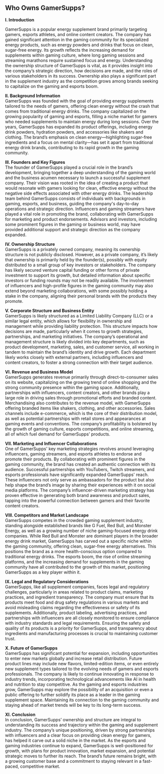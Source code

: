 <h2><strong>Who Owns GamerSupps?</strong></h2>
<p><strong>I. Introduction</strong></p>
<p>GamerSupps is a popular energy supplement brand primarily targeting gamers, esports athletes, and online content creators. The company has gained significant attention in the gaming community for its specialized energy products, such as energy powders and drinks that focus on clean, sugar-free energy. Its growth reflects the increasing demand for supplements within gaming culture, where long gaming sessions and streaming marathons require sustained focus and energy. Understanding the ownership structure of GamerSupps is vital, as it provides insight into the company&rsquo;s strategic direction, how decisions are made, and the roles of various stakeholders in its success. Ownership also plays a significant part in the supplement industry as the competition grows among brands seeking to capitalize on the gaming and esports boom.</p>
<p><strong>II. Background Information</strong><br /> GamerSupps was founded with the goal of providing energy supplements tailored to the needs of gamers, offering clean energy without the crash that comes from traditional energy drinks. The company capitalized on the growing popularity of gaming and esports, filling a niche market for gamers who needed supplements to maintain energy during long sessions. Over the years, GamerSupps has expanded its product offerings, including energy drink powders, hydration powders, and accessories like shakers and clothing. The brand&rsquo;s emphasis on clean energy&mdash;highlighting sugar-free ingredients and a focus on mental clarity&mdash;has set it apart from traditional energy drink brands, contributing to its rapid growth in the gaming community.</p>
<p><strong>III. Founders and Key Figures</strong><br /> The founder of GamerSupps played a crucial role in the brand&rsquo;s development, bringing together a deep understanding of the gaming world and the business acumen necessary to launch a successful supplement company. Their vision was rooted in the idea of creating a product that would resonate with gamers looking for clean, effective energy without the negative side effects associated with other energy drinks. The leadership team behind GamerSupps consists of individuals with backgrounds in gaming, esports, and business, guiding the company's day-to-day operations and strategic direction. Influencers and gaming streamers have played a vital role in promoting the brand, collaborating with GamerSupps for marketing and product endorsements. Advisors and investors, including some prominent figures in the gaming or business world, may have provided additional support and strategic direction as the company expanded.</p>
<p><strong>IV. Ownership Structure</strong><br /> GamerSupps is a privately owned company, meaning its ownership structure is not publicly disclosed. However, as a private company, it&rsquo;s likely that ownership is primarily held by the founder(s), possibly with equity distributed to a small group of key investors or stakeholders. The company has likely secured venture capital funding or other forms of private investment to support its growth, but detailed information about specific investors or funding rounds may not be readily available. The involvement of influencers and high-profile figures in the gaming community may also extend beyond marketing collaborations, with some possibly holding a stake in the company, aligning their personal brands with the products they promote.</p>
<p><strong>V. Corporate Structure and Business Entity</strong><br /> GamerSupps is likely structured as a Limited Liability Company (LLC) or a similar legal entity, which allows for flexibility in ownership and management while providing liability protection. This structure impacts how decisions are made, particularly when it comes to growth strategies, partnerships, and marketing initiatives. The company&rsquo;s operational and management structure is likely divided into key departments, such as product development, marketing, sales, and customer service, all working in tandem to maintain the brand&rsquo;s identity and drive growth. Each department likely works closely with external partners, including influencers and content creators, to foster a strong connection with their target audience.</p>
<p><strong>VI. Revenue and Business Model</strong><br /> GamerSupps generates revenue primarily through direct-to-consumer sales on its website, capitalizing on the growing trend of online shopping and the strong community presence within the gaming space. Additionally, partnerships with influencers, content creators, and other brands play a large role in driving sales through promotional efforts and branded content. Merchandising also contributes to the revenue model, with GamerSupps offering branded items like shakers, clothing, and other accessories. Sales channels include e-commerce, which is the core of their distribution model, as well as potential partnerships with retail stores and appearances at gaming events and conventions. The company&rsquo;s profitability is bolstered by the growth of gaming culture, esports competitions, and online streaming, all of which fuel demand for GamerSupps&rsquo; products.</p>
<p><strong>VII. Marketing and Influencer Collaborations</strong><br /> One of GamerSupps' key marketing strategies revolves around leveraging influencers, gaming streamers, and esports athletes to endorse and promote their products. By collaborating with prominent figures in the gaming community, the brand has created an authentic connection with its audience. Successful partnerships with YouTubers, Twitch streamers, and esports professionals have significantly expanded GamerSupps' reach. These influencers not only serve as ambassadors for the product but also help shape the brand&rsquo;s image by sharing their experiences with it on social media platforms. The company&rsquo;s influencer-driven marketing strategy has proven effective in generating both brand awareness and product sales, tapping into the powerful connection between gamers and their favorite content creators.</p>
<p><strong>VIII. Competitors and Market Landscape</strong><br /> GamerSupps competes in the crowded gaming supplement industry, standing alongside established brands like G Fuel, Red Bull, and Monster Energy, as well as a growing number of niche gaming-focused energy drink companies. While Red Bull and Monster are dominant players in the broader energy drink market, GamerSupps has carved out a specific niche within the gaming community, offering clean, sugar-free energy alternatives. This positions the brand as a more health-conscious option compared to traditional energy drinks. The esports boom, the rise of online streaming platforms, and the increasing demand for supplements in the gaming community have all contributed to the growth of this market, positioning GamerSupps as a key player within it.</p>
<p><strong>IX. Legal and Regulatory Considerations</strong><br /> GamerSupps, like all supplement companies, faces legal and regulatory challenges, particularly in areas related to product claims, marketing practices, and ingredient transparency. The company must ensure that its products meet food and drug safety regulations in various markets and avoid misleading claims regarding the effectiveness or safety of its supplements. Additionally, product labeling, advertising practices, and partnerships with influencers are all closely monitored to ensure compliance with industry standards and legal requirements. Ensuring the safety and quality of its products is a priority for GamerSupps, and transparency about ingredients and manufacturing processes is crucial to maintaining customer trust.</p>
<p><strong>X. Future of GamerSupps</strong><br /> GamerSupps has significant potential for expansion, including opportunities to enter new markets globally and increase retail distribution. Future product lines may include new flavors, limited-edition items, or even entirely new supplement types tailored to the evolving needs of gamers and esports professionals. The company is likely to continue innovating in response to industry trends, incorporating technological advancements like AI in health and nutrition to stay competitive. As the gaming and esports industries grow, GamerSupps may explore the possibility of an acquisition or even a public offering to further solidify its place as a leader in the gaming supplement space. Maintaining its connection to the gaming community and staying ahead of market trends will be key to its long-term success.</p>
<p><strong>XI. Conclusion</strong><br /> In conclusion, GamerSupps&rsquo; ownership and structure are integral to understanding its success and trajectory within the gaming and supplement industry. The company&rsquo;s unique positioning, driven by strong partnerships with influencers and a clear focus on providing clean energy for gamers, has helped it carve out a solid niche in the market. As the esports and gaming industries continue to expand, GamerSupps is well-positioned for growth, with plans for product innovation, market expansion, and potential strategic moves to further its reach. The brand&rsquo;s future remains bright, with a growing customer base and a commitment to staying relevant in a fast-paced, competitive market.</p>
